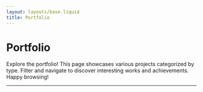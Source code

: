 ```yaml
---
layout: layouts/base.liquid
title: Portfolio
---
```


<!-- Page Title and Introduction -->
<h1>Portfolio</h1>
<p>Explore the portfolio! This page showcases various projects categorized by type. Filter and navigate to discover interesting works and achievements. Happy browsing!</p>

<!-- Filter Options -->
<div id="filters" class="filter-controls"></div>

---

<!-- Container for dynamically generated portfolio previews -->
<div id="portfolio-previews"></div>

<!-- Container for pagination controls -->
<div id="pagination" class="pagination-controls"></div>

<!-- Including Contentful SDK for API interaction -->
<script
  src="https://cdn.jsdelivr.net/npm/contentful@7.0.5/dist/contentful.browser.min.js"
  charset="utf-8"
></script>

<script>
  // Space and access credentials for Contentful API
  const spaceId = '{{ contentful.spaceId }}';
  const accessToken = '{{ contentful.accessToken }}';

  // State variables
  let portfolios = [];
  let filteredPortfolios = [];
  let groupedPortfolios = [];
  let currentPage = 0;
  let currentType = 'All';

  /**
   * Fetches portfolio entries from Contentful and initializes the page.
   */
  async function fetchPortfolioPreviews() {
    try {
      // Fetch portfolio entries from Contentful
      const response = await fetch(
        `https://cdn.contentful.com/spaces/${spaceId}/environments/master/entries?access_token=${accessToken}&content_type=portfolio`
      );
      const data = await response.json();

      // Transform API data
      portfolios = data.items.map(item => ({
        title: item.fields.title,
        type: item.fields.type,
        slug: item.fields.slug,
      }));

      // Initialize filters and render the page
      initializeFilters();
      applyFilters();
    } catch (error) {
      console.error('Error fetching portfolio previews:', error);
    }
  }

  /**
   * Initializes the filter options based on portfolio types.
   */
  function initializeFilters() {
    const filterContainer = document.getElementById('filters');

    // Get unique types from portfolios
    const types = ['All', ...new Set(portfolios.map(portfolio => portfolio.type))];

    // Create filter buttons
    types.forEach(type => {
      const button = document.createElement('button');
      button.textContent = type;
      button.classList.add('filter-button');

      if (type === currentType) button.classList.add('active');

      button.addEventListener('click', () => {
        currentType = type;
        applyFilters();
      });

      filterContainer.appendChild(button);
    });
  }

  /**
   * Applies the selected filter and updates the page.
   */
  function applyFilters() {
    // Filter portfolios by type
    filteredPortfolios = currentType === 'All'
      ? portfolios
      : portfolios.filter(portfolio => portfolio.type === currentType);

    // Group portfolios alphabetically by title
    groupedPortfolios = groupPortfoliosByTitle(filteredPortfolios);

    // Reset pagination
    currentPage = 0;
    renderPagination();
    renderPreviews();
  }

  /**
   * Groups portfolios alphabetically by title.
   * @param {Array} portfolios - Array of portfolio objects.
   * @returns {Array} - Array of grouped portfolios sorted alphabetically.
   */
  function groupPortfoliosByTitle(portfolios) {
    const grouped = {};

    portfolios.forEach(portfolio => {
      const letter = portfolio.title.charAt(0).toUpperCase();
      if (!grouped[letter]) grouped[letter] = [];
      grouped[letter].push(portfolio);
    });

    return Object.entries(grouped)
      .sort((a, b) => a[0].localeCompare(b[0]))
      .map(([letter, portfolios]) => ({ letter, portfolios }));
  }

  /**
   * Renders the portfolio previews for the current page.
   */
  function renderPreviews() {
    const container = document.getElementById('portfolio-previews');
    container.innerHTML = '';

    const currentGroup = groupedPortfolios[currentPage];
    if (currentGroup) {
      const { letter, portfolios } = currentGroup;

      // Add a group header with the letter
      const groupHeader = `<h2>${letter}</h2>`;
      container.insertAdjacentHTML('beforeend', groupHeader);

      portfolios.forEach(portfolio => {
        const preview = document.createElement('div');
        preview.classList.add('portfolio-preview');
        preview.innerHTML = `
          <h3>${portfolio.title}</h3>
          <p><strong>Type:</strong> ${portfolio.type}</p>
          <a href="/portfolioPost/?slug=${portfolio.slug}">View Details</a>
        `;
        container.appendChild(preview);
      });
    }
  }

  /**
   * Renders pagination controls.
   */
  function renderPagination() {
    const paginationContainer = document.getElementById('pagination');
    paginationContainer.innerHTML = '';

    // Create "Previous" button
    const prevButton = document.createElement('button');
    prevButton.textContent = 'Previous';
    prevButton.disabled = currentPage === 0;
    prevButton.addEventListener('click', () => {
      currentPage--;
      renderPreviews();
      renderPagination();
    });
    paginationContainer.appendChild(prevButton);

    // Create links for each group
    groupedPortfolios.forEach((group, index) => {
      const letterButton = document.createElement('button');
      letterButton.textContent = group.letter;
      letterButton.classList.add('page-link');
      if (index === currentPage) letterButton.classList.add('active');
      letterButton.addEventListener('click', () => {
        currentPage = index;
        renderPreviews();
        renderPagination();
      });
      paginationContainer.appendChild(letterButton);
    });

    // Create "Next" button
    const nextButton = document.createElement('button');
    nextButton.textContent = 'Next';
    nextButton.disabled = currentPage === groupedPortfolios.length - 1;
    nextButton.addEventListener('click', () => {
      currentPage++;
      renderPreviews();
      renderPagination();
    });
    paginationContainer.appendChild(nextButton);
  }

  // Initialize the page once the DOM is fully loaded
  document.addEventListener('DOMContentLoaded', fetchPortfolioPreviews);
</script>
